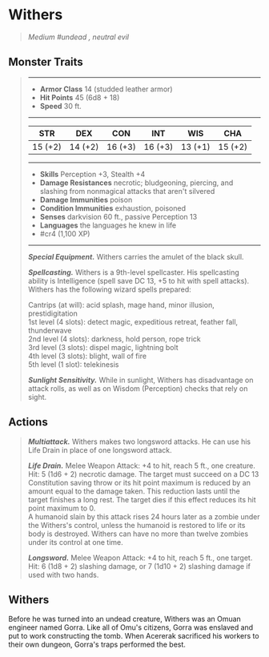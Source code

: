 # Withers
>*Medium #undead , neutral evil*
## Monster Traits
>___
>- **Armor Class** 14 (studded leather armor)
>- **Hit Points** 45 (6d8 + 18)
>- **Speed** 30 ft.
>___
>|STR|DEX|CON|INT|WIS|CHA|
>|:---:|:---:|:---:|:---:|:---:|:---:|
>|15 (+2)|14 (+2)|16 (+3)|16 (+3)|13 (+1)|15 (+2)|
>___
>- **Skills** Perception +3, Stealth +4
>- **Damage Resistances** necrotic; bludgeoning, piercing, and slashing from nonmagical attacks that aren't silvered
>- **Damage Immunities** poison
>- **Condition Immunities** exhaustion, poisoned
>- **Senses** darkvision 60 ft., passive Perception 13
>- **Languages** the languages he knew in life
>- #cr4 (1,100 XP)
>___
>***Special Equipment.*** Withers carries the amulet of the black skull.  
>
>***Spellcasting.*** Withers is a 9th-level spellcaster. His spellcasting ability is Intelligence (spell save DC 13, +5 to hit with spell attacks). Withers has the following wizard spells prepared:  
>
>Cantrips (at will): acid splash, mage hand, minor illusion, prestidigitation  
>1st level (4 slots): detect magic, expeditious retreat, feather fall, thunderwave  
>2nd level (4 slots): darkness, hold person, rope trick  
>3rd level (3 slots): dispel magic, lightning bolt  
>4th level (3 slots): blight, wall of fire  
>5th level (1 slot): telekinesis  
>
>
>***Sunlight Sensitivity.*** While in sunlight, Withers has disadvantage on attack rolls, as well as on Wisdom (Perception) checks that rely on sight.  
>
## Actions
>***Multiattack.*** Withers makes two longsword attacks. He can use his Life Drain in place of one longsword attack.  
>
>***Life Drain.*** Melee Weapon Attack: +4 to hit, reach 5 ft., one creature. Hit: 5 (1d6 + 2) necrotic damage. The target must succeed on a DC 13 Constitution saving throw or its hit point maximum is reduced by an amount equal to the damage taken. This reduction lasts until the target finishes a long rest. The target dies if this effect reduces its hit point maximum to 0.  
>A humanoid slain by this attack rises 24 hours later as a zombie under the Withers's control, unless the humanoid is restored to life or its body is destroyed. Withers can have no more than twelve zombies under its control at one time.  
>
>***Longsword.*** Melee Weapon Attack: +4 to hit, reach 5 ft., one target. Hit: 6 (1d8 + 2) slashing damage, or 7 (1d10 + 2) slashing damage if used with two hands.
## Withers
Before he was turned into an undead creature, Withers was an Omuan engineer named Gorra. Like all of Omu's citizens, Gorra was enslaved and put to work constructing the tomb. When Acererak sacrificed his workers to their own dungeon, Gorra's traps performed the best.
